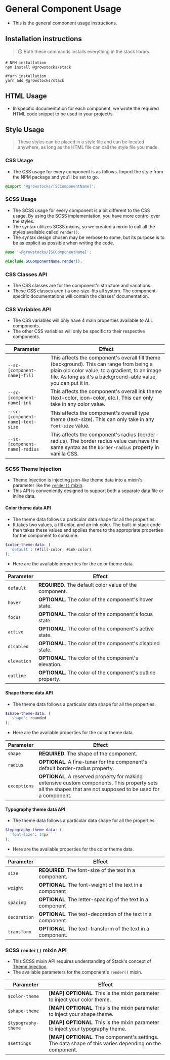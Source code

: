 # General Component Usage
- This is the general component usage instructions.
## Installation instructions
>🛈 Both these commands installs everything in the stack library.
```shell
# NPM installation
npm install @growstocks/stack

#Yarn installation
yarn add @growstocks/stack
```
## HTML Usage
- In specific documentation for each component, we wrote the required HTML code snippet to be used in your project/s.

## Style Usage
>These styles can be placed in a style file and can be located anywhere, as long as the HTML file can call the style file you made.
### CSS Usage
- The CSS usage for every component is as follows. Import the style from the NPM package and you'll be set to go.
```css
@import '@growstocks/[SCComponentName]';
```
### SCSS Usage
- The SCSS usage for every component is a bit different to the CSS usage. By using the SCSS implementation, you have more control over the styles.
- The syntax utilizes SCSS mixins, so we created a mixin to call all the styles available called `render()`.
- The syntax design chosen may be verbose to some, but its purpose is to be as explicit as possible when writing the code.
```scss
@use '~@growstocks/[SCComponentName]';

@include SCComponentName.render();
```
### CSS Classes API
- The CSS classes are for the component's structure and variations.
- These CSS classes aren't a one-size-fits all system. The component-specific documentations will contain the classes' documentation.
### CSS Variables API
- The CSS variables will only have 4 main properties available to ALL components.
- The other CSS variables will only be specific to their respective components.

| Parameter | Effect |
|-----|-----|
| `--sc-[component-name]-fill` | This affects the component's overall fill theme (background). This can range from being a plain old color value, to a gradient, to an image file. As long as it's a background-able value, you can put it in. |
| `--sc-[component-name]-ink` | This affects the component's overall ink theme (text-color, icon-color, etc.). This can only take in any color value. |
| `--sc-[component-name]-text-size` | This affects the component's overall type theme (text-size). This can only take in any `font-size` value. |
| `--sc-[component-name]-radius` | This affects the component's radius (border-radius). The border radius value can have the same syntax as the `border-radius` property in vanilla CSS.

### SCSS Theme Injection
- Theme Injection is injecting json-like theme data into a mixin's parameter like the [`render()` mixin](#scss-render-mixin-api).
- This API is conveniently designed to support both a separate data file or inline data.

#### Color theme data API
- The theme data follows a particular data shape for all the properties.
- It takes two values, a fill color, and an ink color. The built-in stack code then takes these values and applies theme to the appropriate properties for the component to consume.
```scss
$color-theme-data: (
  'default': (#fill-color, #ink-color)
);
```
- Here are the available properties for the color theme data.

| Parameter | Effect |
|-----|-----|
| `default` | **REQUIRED**. The default color value of the component. |
| `hover` | **OPTIONAL**. The color of the component's hover state. |
| `focus` | **OPTIONAL**. The color of the component's focus state. |
| `active` | **OPTIONAL**. The color of the component's active state. |
| `disabled` | **OPTIONAL**. The color of the component's disabled state. |
| `elevation` | **OPTIONAL**. The color of the component's elevation. |
| `outline` | **OPTIONAL**. The color of the component's outline property. |

#### Shape theme data API
- The theme data follows a particular data shape for all the properties.
```scss
$shape-theme-data: (
  'shape': rounded
);
```
- Here are the available properties for the color theme data.

| Parameter | Effect |
|-----|-----|
| `shape` | **REQUIRED**. The shape of the component. |
| `radius` | **OPTIONAL**. A fine-tuner for the component's default border-radius property. |
| `exceptions` | **OPTIONAL**. A reserved property for making extensive custom components. This property sets all the shapes that are not supposed to be used for a component. |

#### Typography theme data API
- The theme data follows a particular data shape for all the properties.
```scss
$typography-theme-data: (
  'font-size': 14px
);
```
- Here are the available properties for the color theme data.

| Parameter | Effect |
|-----|-----|
| `size` | **REQUIRED**. The font-size of the text in a component. |
| `weight` | **OPTIONAL**. The font-weight of the text in a component |
| `spacing` | **OPTIONAL**. The letter-spacing of the text in a component |
| `decoration` | **OPTIONAL**. The text-decoration of the text in a component. |
| `transform` | **OPTIONAL**. The text-transform of the text in a component. |

### SCSS `render()` mixin API
- This SCSS mixin API requires understanding of Stack's concept of [Theme Injection](#scss-theme-injection).
- The available parameters for the component's `render()` mixin.

| Parameter | Effect |
|-----|-----|
| `$color-theme` | **[MAP] OPTIONAL**. This is the mixin parameter to inject your color theme. |
| `$shape-theme` | **[MAP] OPTIONAL**. This is the mixin parameter to inject your shape theme. |
| `$typography-theme` | **[MAP] OPTIONAL**. This is the mixin parameter to inject your typography theme.
| `$settings` | **[MAP] OPTIONAL**. The component's settings. The data shape of this varies depending on the component.
